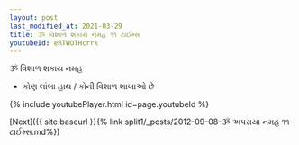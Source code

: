 ```yaml
---
layout: post
last_modified_at: 2021-03-29
title: ૐ વિશાળ શકાય નમહ ૧૧ ટાઈમ્સ
youtubeId: eRTWOTHcrrk
---
```

 
 
 ૐ વિશાળ શકાય નમહ  
 
 -  કોણ લાંબા હાથ / કોની વિશાળ શાખાઓ છે 
 
  
 
  
 
 
 
 
 
 


{% include youtubePlayer.html id=page.youtubeId %}
 
[Next]({{ site.baseurl }}{% link  split1/_posts/2012-09-08-ૐ અપરાયા નમહ ૧૧ ટાઈમ્સ.md%})
 
